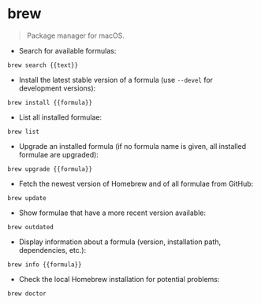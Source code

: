 # brew

> Package manager for macOS.

- Search for available formulas:

`brew search {{text}}`

- Install the latest stable version of a formula (use `--devel` for development versions):

`brew install {{formula}}`

- List all installed formulae:

`brew list`

- Upgrade an installed formula (if no formula name is given, all installed formulae are upgraded):

`brew upgrade {{formula}}`

- Fetch the newest version of Homebrew and of all formulae from GitHub:

`brew update`

- Show formulae that have a more recent version available:

`brew outdated`

- Display information about a formula (version, installation path, dependencies, etc.):

`brew info {{formula}}`

- Check the local Homebrew installation for potential problems:

`brew doctor`
